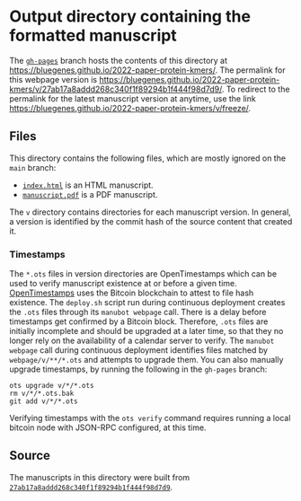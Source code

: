 # Output directory containing the formatted manuscript

The [`gh-pages`](https://github.com/bluegenes/2022-paper-protein-kmers/tree/gh-pages) branch hosts the contents of this directory at <https://bluegenes.github.io/2022-paper-protein-kmers/>.
The permalink for this webpage version is <https://bluegenes.github.io/2022-paper-protein-kmers/v/27ab17a8addd268c340f1f89294b1f444f98d7d9/>.
To redirect to the permalink for the latest manuscript version at anytime, use the link <https://bluegenes.github.io/2022-paper-protein-kmers/v/freeze/>.

## Files

This directory contains the following files, which are mostly ignored on the `main` branch:

+ [`index.html`](index.html) is an HTML manuscript.
+ [`manuscript.pdf`](manuscript.pdf) is a PDF manuscript.

The `v` directory contains directories for each manuscript version.
In general, a version is identified by the commit hash of the source content that created it.

### Timestamps

The `*.ots` files in version directories are OpenTimestamps which can be used to verify manuscript existence at or before a given time.
[OpenTimestamps](https://opentimestamps.org/) uses the Bitcoin blockchain to attest to file hash existence.
The `deploy.sh` script run during continuous deployment creates the `.ots` files through its `manubot webpage` call.
There is a delay before timestamps get confirmed by a Bitcoin block.
Therefore, `.ots` files are initially incomplete and should be upgraded at a later time, so that they no longer rely on the availability of a calendar server to verify.
The `manubot webpage` call during continuous deployment identifies files matched by `webpage/v/**/*.ots` and attempts to upgrade them.
You can also manually upgrade timestamps, by running the following in the `gh-pages` branch:

```shell
ots upgrade v/*/*.ots
rm v/*/*.ots.bak
git add v/*/*.ots
```

Verifying timestamps with the `ots verify` command requires running a local bitcoin node with JSON-RPC configured, at this time.

## Source

The manuscripts in this directory were built from
[`27ab17a8addd268c340f1f89294b1f444f98d7d9`](https://github.com/bluegenes/2022-paper-protein-kmers/commit/27ab17a8addd268c340f1f89294b1f444f98d7d9).

